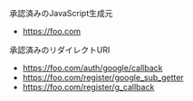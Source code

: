 



承認済みのJavaScript生成元

* https://foo.com

承認済みのリダイレクトURI

* https://foo.com/auth/google/callback
* https://foo.com/register/google_sub_getter
* https://foo.com/register/g_callback

